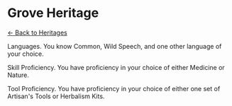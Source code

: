 # Grove Heritage

[<- Back to Heritages](./index.md)



Languages. You know Common, Wild Speech, and one other language of your choice.

Skill Proficiency. You have proficiency in your choice of either Medicine or Nature.

Tool Proficiency. You have proficiency in your choice of either one set of Artisan's Tools or Herbalism Kits.